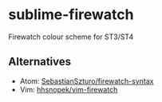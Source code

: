 # sublime-firewatch
Firewatch colour scheme for ST3/ST4

## Alternatives
- Atom: [SebastianSzturo/firewatch-syntax](https://github.com/SebastianSzturo/firewatch-syntax)
- Vim: [hhsnopek/vim-firewatch](https://github.com/hhsnopek/vim-firewatch)
